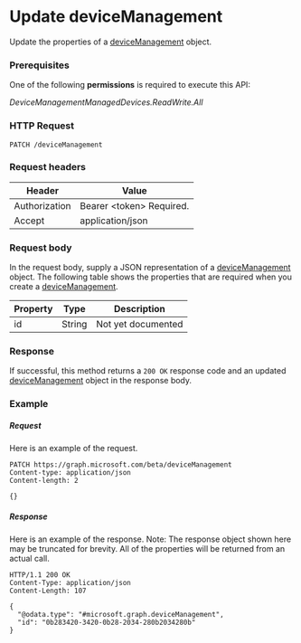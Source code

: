 ﻿# Update deviceManagement
Update the properties of a [deviceManagement](../resources/intune_onboarding_devicemanagement.md) object.
### Prerequisites
One of the following **permissions** is required to execute this API:

*DeviceManagementManagedDevices.ReadWrite.All*
### HTTP Request
<!-- {
  "blockType": "ignored"
}
-->
```http
PATCH /deviceManagement
```

### Request headers
|Header|Value|
|---|---|
|Authorization|Bearer &lt;token&gt; Required.|
|Accept|application/json|

### Request body
In the request body, supply a JSON representation of a [deviceManagement](../resources/intune_onboarding_devicemanagement.md) object.
The following table shows the properties that are required when you create a [deviceManagement](../resources/intune_onboarding_devicemanagement.md).

|Property|Type|Description|
|---|---|---|
|id|String|Not yet documented|



### Response
If successful, this method returns a `200 OK` response code and an updated [deviceManagement](../resources/intune_onboarding_devicemanagement.md) object in the response body.

### Example
##### Request
Here is an example of the request.
```http
PATCH https://graph.microsoft.com/beta/deviceManagement
Content-type: application/json
Content-length: 2

{}
```

##### Response
Here is an example of the response. Note: The response object shown here may be truncated for brevity. All of the properties will be returned from an actual call.
```http
HTTP/1.1 200 OK
Content-Type: application/json
Content-Length: 107

{
  "@odata.type": "#microsoft.graph.deviceManagement",
  "id": "0b283420-3420-0b28-2034-280b2034280b"
}
```



